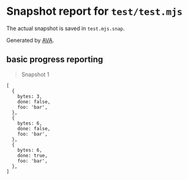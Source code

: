 # Snapshot report for `test/test.mjs`

The actual snapshot is saved in `test.mjs.snap`.

Generated by [AVA](https://avajs.dev).

## basic progress reporting

> Snapshot 1

    [
      {
        bytes: 3,
        done: false,
        foo: 'bar',
      },
      {
        bytes: 6,
        done: false,
        foo: 'bar',
      },
      {
        bytes: 6,
        done: true,
        foo: 'bar',
      },
    ]
